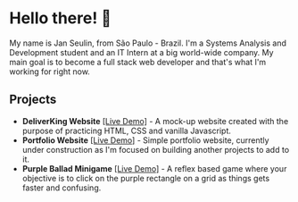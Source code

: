 # Hello there! 👋

My name is Jan Seulin, from São Paulo - Brazil. I'm a Systems Analysis and Development student and an IT Intern at a big world-wide company. My main goal is to become a full stack web developer and that's what I'm working for right now. 

## Projects
- **DeliverKing Website** [[Live Demo]](https://janseulin.github.io/delivery-website--mock-up/) - A mock-up website created with the purpose of practicing HTML, CSS and vanilla Javascript.
-  **Portfolio Website** [[Live Demo]](https://janseulin.github.io/portfolio-website/) - Simple portfolio website, currently under construction as I'm focused on building another projects to add to it. 
-  **Purple Ballad Minigame** [[Live Demo]](https://janseulin.github.io/purple-ballad--minigame/) - A reflex based game where your objective is to click on the purple rectangle on a grid as things gets faster and confusing.



<!---
JanSeulin/JanSeulin is a ✨ special ✨ repository because its `README.md` (this file) appears on your GitHub profile.
You can click the Preview link to take a look at your changes.
--->

